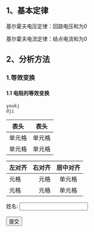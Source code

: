 ## 1、基本定律
基尔霍夫电压定律：回路电压和为0

基尔霍夫电流定律：结点电流和为0

## 2、分析方法

### 1.等效变换

#### 1.1 电阻的等效变换

```
youkj
dji
```

| 表头   | 表头   |
| ------ | ------ |
| 单元格 | 单元格 |
| 单元格 | 单元格 |

| 左对齐 | 右对齐 | 居中对齐 |
| :----- | -----: | :------: |
| 元格 | 元格 |  单元格  |
| 元格 | 元格 |  单元格  |


 <!-- 

![替代文字](1.png)
![替代文字](1.gif)

 -->


 <!-- 
 
<div align=center>
<img src="1.png" width="300" height="300" />
</div>
 -->

<form action="#">
    <label for="name">姓名:</label>
    <input type="text" id="name" name="name"><br><br>
    <input type="submit" value="提交">
</form>





